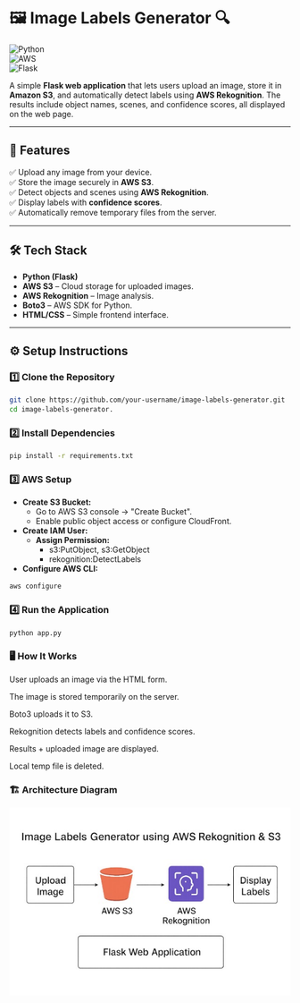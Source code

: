 # 🖼️ Image Labels Generator 🔍  

![Python](https://img.shields.io/badge/Python-3.9+-blue?logo=python)  
![AWS](https://img.shields.io/badge/AWS-S3%20%7C%20Rekognition-orange?logo=amazon-aws)  
![Flask](https://img.shields.io/badge/Flask-2.x-black?logo=flask)  


A simple **Flask web application** that lets users upload an image, store it in **Amazon S3**, and automatically detect labels using **AWS Rekognition**. The results include object names, scenes, and confidence scores, all displayed on the web page.

---

## 🚀 Features
✅ Upload any image from your device.  
✅ Store the image securely in **AWS S3**.  
✅ Detect objects and scenes using **AWS Rekognition**.  
✅ Display labels with **confidence scores**.  
✅ Automatically remove temporary files from the server.  

---

## 🛠️ Tech Stack
- **Python (Flask)**
- **AWS S3** – Cloud storage for uploaded images.
- **AWS Rekognition** – Image analysis.
- **Boto3** – AWS SDK for Python.
- **HTML/CSS** – Simple frontend interface.

---

## ⚙️ Setup Instructions

### 1️⃣ Clone the Repository
```bash
git clone https://github.com/your-username/image-labels-generator.git
cd image-labels-generator.

```

### 2️⃣ Install Dependencies
```bash
pip install -r requirements.txt

```

### 3️⃣ AWS Setup
- **Create S3 Bucket:** 
    - Go to AWS S3 console → "Create Bucket". 
    - Enable public object access or configure CloudFront.
- **Create IAM User:**
    - **Assign Permission:**
        - s3:PutObject, s3:GetObject
        - rekognition:DetectLabels
- **Configure AWS CLI:**
```bash
aws configure

```
### 4️⃣ Run the Application
```bash
python app.py

```

### 🖥️ How It Works
User uploads an image via the HTML form.

The image is stored temporarily on the server.

Boto3 uploads it to S3.

Rekognition detects labels and confidence scores.

Results + uploaded image are displayed.

Local temp file is deleted.

### 🏗️ Architecture Diagram
![Image Labels Generator Flow](images/flow-diagram.jpg)
